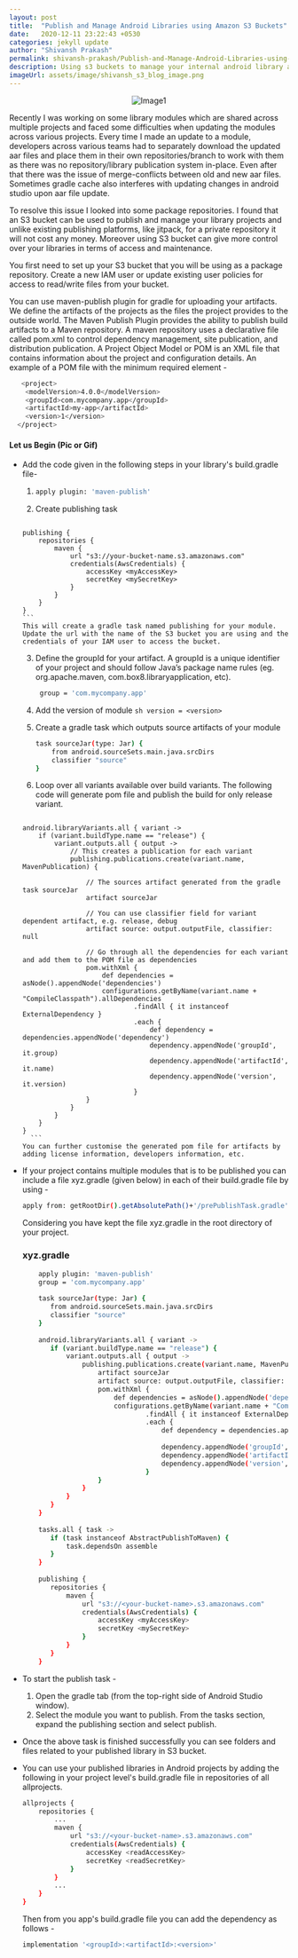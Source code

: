 ```yaml
---
layout: post
title:  "Publish and Manage Android Libraries using Amazon S3 Buckets"
date:   2020-12-11 23:22:43 +0530
categories: jekyll update
author: "Shivansh Prakash"
permalink: shivansh-prakash/Publish-and-Manage-Android-Libraries-using-Amazon-S3-Buckets/
description: Using s3 buckets to manage your internal android library applications
imageUrl: assets/image/shivansh_s3_blog_image.png
---
```

<p align="center">
  <img src= "/assets/image/shivansh_s3_blog_image.png" alt="Image1"/>
</p>

Recently I was working on some library modules which are shared across multiple projects and faced some difficulties when updating the modules across various projects. Every time I made an update to a module, developers across various teams had to separately download the updated aar files and place them in their own repositories/branch to work with them as there was no repository/library publication system in-place. Even after that there was the issue of merge-conflicts between old and new aar files. Sometimes gradle cache also interferes with updating changes in android studio upon aar file update.

To resolve this issue I looked into some package repositories. I found that an S3 bucket can be used to publish and manage your library projects and unlike existing publishing platforms, like jitpack, for a private repository it will not cost any money. Moreover using S3 bucket can give more control over your libraries in terms of access and maintenance.

You first need to set up your S3 bucket that you will be using as a package repository. Create a new IAM user or update existing user policies for access to read/write files from your bucket.

You can use maven-publish plugin for gradle for uploading your artifacts. We define the artifacts of the projects as the files the project provides to the outside world. The Maven Publish Plugin provides the ability to publish build artifacts to a Maven repository. A maven repository uses a declarative file called pom.xml to control dependency management, site publication, and distribution publication. A Project Object Model or POM is an XML file that contains information about the project and configuration details. An example of a POM file with the minimum required element -
```sh
   <project>
    <modelVersion>4.0.0</modelVersion>
    <groupId>com.mycompany.app</groupId>
    <artifactId>my-app</artifactId>
    <version>1</version>
  </project>
```

#### Let us Begin (Pic or Gif)
- Add the code given in the following steps in your library's build.gradle file-
    1. ```sh 
       apply plugin: 'maven-publish' 
        ```
    2. Create publishing task
        ```sh
      publishing {
          repositories {
              maven {
                  url "s3://your-bucket-name.s3.amazonaws.com"
                  credentials(AwsCredentials) {
                      accessKey <myAccessKey>
                      secretKey <mySecretKey>
                  }
              }
          }
      }
      ```
      This will create a gradle task named publishing for your module. Update the url with the name of the S3 bucket you are using and the credentials of your IAM user to access the bucket.
    
    3. Define the groupId for your artifact. A groupId is a unique identifier of your project and should follow Java’s package name rules (eg. org.apache.maven, com.box8.libraryapplication, etc).
       ```sh
        group = 'com.mycompany.app'
        ```
    
    4.  Add the version of module
      ``` sh
      version = <version>
      ```
    
    5. Create a gradle task which outputs source artifacts of your module
        ```sh
        task sourceJar(type: Jar) {
            from android.sourceSets.main.java.srcDirs
            classifier "source"
        }
        ```
        
    6.  Loop over all variants available over build variants. The following code will generate pom file and publish the build for only release variant.
        ```sh
      android.libraryVariants.all { variant ->
          if (variant.buildType.name == "release") {
              variant.outputs.all { output ->
                  // This creates a publication for each variant
                  publishing.publications.create(variant.name, MavenPublication) {
                      
                      // The sources artifact generated from the gradle task sourceJar
                      artifact sourceJar
    
                      // You can use classifier field for variant dependent artifact, e.g. release, debug
                      artifact source: output.outputFile, classifier: null
    
                      // Go through all the dependencies for each variant and add them to the POM file as dependencies
                      pom.withXml {
                          def dependencies = asNode().appendNode('dependencies')
                          configurations.getByName(variant.name + "CompileClasspath").allDependencies
                                  .findAll { it instanceof ExternalDependency }
                                  .each {
                                      def dependency = dependencies.appendNode('dependency')
                                      dependency.appendNode('groupId', it.group)
                                      dependency.appendNode('artifactId', it.name)
                                      dependency.appendNode('version', it.version)
                                  }
                      }
                  }
              }
          }
      }
        ```
      You can further customise the generated pom file for artifacts by adding license information, developers information, etc.


- If your project contains multiple modules that is to be published you can include a file xyz.gradle (given below) in each of their build.gradle file by using -
    ```sh
  apply from: getRootDir().getAbsolutePath()+'/prePublishTask.gradle'
  ```
  Considering you have kept the file xyz.gradle in the root directory of your project.
    ### xyz.gradle
    ```sh
        apply plugin: 'maven-publish'
        group = 'com.mycompany.app'
        
        task sourceJar(type: Jar) {
           from android.sourceSets.main.java.srcDirs
           classifier "source"
        }
        
        android.libraryVariants.all { variant ->
           if (variant.buildType.name == "release") {
               variant.outputs.all { output ->
                   publishing.publications.create(variant.name, MavenPublication) {
                       artifact sourceJar
                       artifact source: output.outputFile, classifier: null
                       pom.withXml {
                           def dependencies = asNode().appendNode('dependencies')
                           configurations.getByName(variant.name + "CompileClasspath").allDependencies
                                   .findAll { it instanceof ExternalDependency }
                                   .each {
                                       def dependency = dependencies.appendNode('dependency')
        
                                       dependency.appendNode('groupId', it.group)
                                       dependency.appendNode('artifactId', it.name)
                                       dependency.appendNode('version', it.version)
                                   }
                       }
                   }
               }
           }
        }
        
        tasks.all { task ->
           if (task instanceof AbstractPublishToMaven) {
               task.dependsOn assemble
           }
        }
        
        publishing {
           repositories {
               maven {
                   url "s3://<your-bucket-name>.s3.amazonaws.com"
                   credentials(AwsCredentials) {
                       accessKey <myAccessKey>
                       secretKey <mySecretKey>
                   }
               }
           }
        }
    ```

- To start the publish task -
    1. Open the gradle tab (from the top-right side of Android Studio window).
    2. Select the module you want to publish. From the tasks section, expand the publishing section and select publish.


- Once the above task is finished successfully you can see folders and files related to your published library in S3 bucket.


- You can use your published libraries in Android projects by adding the following in your project level's build.gradle file in repositories of all allprojects.
    ```sh
    allprojects {
        repositories {
            ...
            maven {
                url "s3://<your-bucket-name>.s3.amazonaws.com"
                credentials(AwsCredentials) {
                    accessKey <readAccessKey>
                    secretKey <readSecretKey>
                }
            }
            ...
        }
    }

    ```
    
    Then from you app's build.gradle file you can add the dependency as follows -
    ```sh
    implementation '<groupId>:<artifactId>:<version>'
    ```
